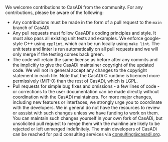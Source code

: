 We welcome contributions to CasADi from the community. For any contributions, please be aware of the following:
 * Any contributions must be made in the form of a pull request to the `main` branch of CasADi.
 * Any pull requests must follow CasADi's coding principles and style. It must also pass all existing unit tests and examples. We enforce google-style C++ using `cpplint`, which can be run locally using `make lint`. The unit tests and linter is run automatically on all pull requests and we will only merge if the testing comes back green.
 * The code will retain the same license as before after any commits and the implicitly to give the CasADi maintainer copyright of the updated code. We will not in general accept any changes to the copyright statement in each file. Note that the CasADi C runtime is licenced more permissively (MIT-0) than the rest of CasADi, which is LGPL.
 * Pull requests for simple bug fixes and omissions - a few lines of code - or corrections to the user documentation can be made directly without coordination with the CasADi maintainers. For more major changes, including new features or interfaces, we strongly urge you to coordinate with the developers. We in general do not have the resources to review or asssist with such changes unless we have funding to work on them. You can maintain such changes yourself in your own fork of CasADi, but unsolicited pull request to merge them with the mainline are likely to be rejected or left unmerged indefinitely. The main developers of CasADi can be reached for paid consulting services via consulting@casadi.org.
